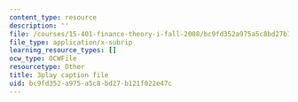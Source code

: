 ```yaml
---
content_type: resource
description: ''
file: /courses/15-401-finance-theory-i-fall-2008/bc9fd352a975a5c8bd27b121f022e47c_Q2qjnLO3I_M.srt
file_type: application/x-subrip
learning_resource_types: []
ocw_type: OCWFile
resourcetype: Other
title: 3play caption file
uid: bc9fd352-a975-a5c8-bd27-b121f022e47c
---
```

